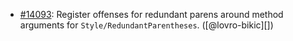 * [#14093](https://github.com/rubocop/rubocop/pull/14093): Register offenses for redundant parens around method arguments for `Style/RedundantParentheses`. ([@lovro-bikic][])
